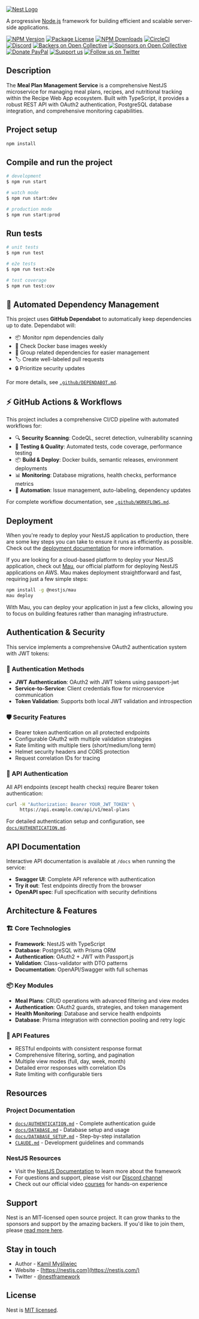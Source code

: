 [![Nest Logo](https://nestjs.com/img/logo-small.svg)](http://nestjs.com/)

A progressive [Node.js](http://nodejs.org) framework for building efficient and scalable
server-side applications.

[![NPM Version](https://img.shields.io/npm/v/@nestjs/core.svg)](https://www.npmjs.com/~nestjscore)
[![Package License](https://img.shields.io/npm/l/@nestjs/core.svg)](https://www.npmjs.com/~nestjscore)
[![NPM Downloads](https://img.shields.io/npm/dm/@nestjs/common.svg)](https://www.npmjs.com/~nestjscore)
[![CircleCI](https://img.shields.io/circleci/build/github/nestjs/nest/master)](https://circleci.com/gh/nestjs/nest)
[![Discord](https://img.shields.io/badge/discord-online-brightgreen.svg)](https://discord.gg/G7Qnnhy)
[![Backers on Open Collective](https://opencollective.com/nest/backers/badge.svg)](https://opencollective.com/nest#backer)
[![Sponsors on Open Collective](https://opencollective.com/nest/sponsors/badge.svg)](https://opencollective.com/nest#sponsor)
[![Donate PayPal](https://img.shields.io/badge/Donate-PayPal-ff3f59.svg)](https://paypal.me/kamilmysliwiec)
[![Support us](https://img.shields.io/badge/Support%20us-Open%20Collective-41B883.svg)](https://opencollective.com/nest#sponsor)
[![Follow us on Twitter](https://img.shields.io/twitter/follow/nestframework.svg?style=social&label=Follow)](https://twitter.com/nestframework)

  <!--[![Backers on Open Collective](https://opencollective.com/nest/backers/badge.svg)](https://opencollective.com/nest#backer)
  [![Sponsors on Open Collective](https://opencollective.com/nest/sponsors/badge.svg)](https://opencollective.com/nest#sponsor)-->

## Description

The **Meal Plan Management Service** is a comprehensive NestJS microservice for managing meal plans, recipes, and
nutritional tracking within the Recipe Web App ecosystem. Built with TypeScript, it provides a robust REST API with
OAuth2 authentication, PostgreSQL database integration, and comprehensive monitoring capabilities.

## Project setup

```bash
npm install
```

## Compile and run the project

```bash
# development
$ npm run start

# watch mode
$ npm run start:dev

# production mode
$ npm run start:prod
```

## Run tests

```bash
# unit tests
$ npm run test

# e2e tests
$ npm run test:e2e

# test coverage
$ npm run test:cov
```

## 🤖 Automated Dependency Management

This project uses **GitHub Dependabot** to automatically keep dependencies up to date. Dependabot will:

- 📦 Monitor npm dependencies daily
- 🐳 Check Docker base images weekly
- 🔄 Group related dependencies for easier management
- 🏷️ Create well-labeled pull requests
- 🔒 Prioritize security updates

For more details, see [`.github/DEPENDABOT.md`](.github/DEPENDABOT.md).

## ⚡ GitHub Actions & Workflows

This project includes a comprehensive CI/CD pipeline with automated workflows for:

- 🔍 **Security Scanning**: CodeQL, secret detection, vulnerability scanning
- 🧪 **Testing & Quality**: Automated tests, code coverage, performance testing
- 📦 **Build & Deploy**: Docker builds, semantic releases, environment deployments
- 📊 **Monitoring**: Database migrations, health checks, performance metrics
- 🤖 **Automation**: Issue management, auto-labeling, dependency updates

For complete workflow documentation, see [`.github/WORKFLOWS.md`](.github/WORKFLOWS.md).

## Deployment

When you're ready to deploy your NestJS application to production, there are some key steps you can take to ensure it
runs as efficiently as possible. Check out the [deployment documentation](https://docs.nestjs.com/deployment) for more
information.

If you are looking for a cloud-based platform to deploy your NestJS application, check out
[Mau](https://mau.nestjs.com), our official platform for deploying NestJS applications on AWS. Mau makes deployment
straightforward and fast, requiring just a few simple steps:

```bash
npm install -g @nestjs/mau
mau deploy
```

With Mau, you can deploy your application in just a few clicks, allowing you to focus on building features rather than
managing infrastructure.

## Authentication & Security

This service implements a comprehensive OAuth2 authentication system with JWT tokens:

### 🔐 Authentication Methods

- **JWT Authentication**: OAuth2 with JWT tokens using passport-jwt
- **Service-to-Service**: Client credentials flow for microservice communication
- **Token Validation**: Supports both local JWT validation and introspection

### 🛡️ Security Features

- Bearer token authentication on all protected endpoints
- Configurable OAuth2 with multiple validation strategies
- Rate limiting with multiple tiers (short/medium/long term)
- Helmet security headers and CORS protection
- Request correlation IDs for tracing

### 📖 API Authentication

All API endpoints (except health checks) require Bearer token authentication:

```bash
curl -H "Authorization: Bearer YOUR_JWT_TOKEN" \
     https://api.example.com/api/v1/meal-plans
```

For detailed authentication setup and configuration, see [`docs/AUTHENTICATION.md`](./docs/AUTHENTICATION.md).

## API Documentation

Interactive API documentation is available at `/docs` when running the service:

- **Swagger UI**: Complete API reference with authentication
- **Try it out**: Test endpoints directly from the browser
- **OpenAPI spec**: Full specification with security definitions

## Architecture & Features

### 🏗️ Core Technologies

- **Framework**: NestJS with TypeScript
- **Database**: PostgreSQL with Prisma ORM
- **Authentication**: OAuth2 + JWT with Passport.js
- **Validation**: Class-validator with DTO patterns
- **Documentation**: OpenAPI/Swagger with full schemas

### 📦 Key Modules

- **Meal Plans**: CRUD operations with advanced filtering and view modes
- **Authentication**: OAuth2 guards, strategies, and token management
- **Health Monitoring**: Database and service health endpoints
- **Database**: Prisma integration with connection pooling and retry logic

### 🎯 API Features

- RESTful endpoints with consistent response format
- Comprehensive filtering, sorting, and pagination
- Multiple view modes (full, day, week, month)
- Detailed error responses with correlation IDs
- Rate limiting with configurable tiers

## Resources

### Project Documentation

- [`docs/AUTHENTICATION.md`](./docs/AUTHENTICATION.md) - Complete authentication guide
- [`docs/DATABASE.md`](./docs/DATABASE.md) - Database setup and usage
- [`docs/DATABASE_SETUP.md`](./docs/DATABASE_SETUP.md) - Step-by-step installation
- [`CLAUDE.md`](./CLAUDE.md) - Development guidelines and commands

### NestJS Resources

- Visit the [NestJS Documentation](https://docs.nestjs.com) to learn more about the framework
- For questions and support, please visit our [Discord channel](https://discord.gg/G7Qnnhy)
- Check out our official video [courses](https://courses.nestjs.com/) for hands-on experience

## Support

Nest is an MIT-licensed open source project. It can grow thanks to the sponsors and support by the amazing backers. If
you'd like to join them, please [read more here](https://docs.nestjs.com/support).

## Stay in touch

- Author - [Kamil Myśliwiec](https://twitter.com/kammysliwiec)
- Website - [https://nestjs.com](https://nestjs.com/)
- Twitter - [@nestframework](https://twitter.com/nestframework)

## License

Nest is [MIT licensed](https://github.com/nestjs/nest/blob/master/LICENSE).
